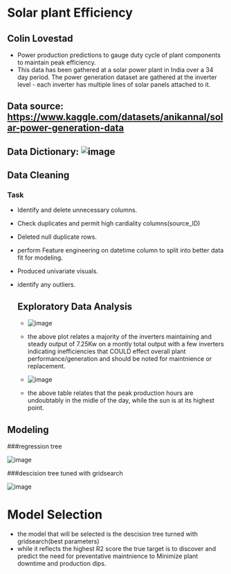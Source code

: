 # Solar plant Efficiency
## Colin Lovestad
- Power production predictions to gauge duty cycle of plant components  to maintain peak efficiency.
- This data has been gathered at a solar power plant  in India over a 34 day period. The power generation dataset are gathered at the inverter level - each inverter has multiple lines of solar panels attached to it. 
  
## Data source: https://www.kaggle.com/datasets/anikannal/solar-power-generation-data

## Data Dictionary: ![image](https://github.com/clovestad/Solar-Plant-Efficiency/assets/103072823/f71499ea-4367-411c-b476-bf07713ae709)

## Data Cleaning
### Task
- Identify and delete unnecessary columns.
- Check duplicates and permit high cardiality columns(source_ID)
- Deleted null duplicate rows.
- perform Feature engineering on datetime column to split into  better data fit for modeling.
- Produced univariate visuals.
- identify any outliers.

  ## Exploratory Data Analysis
  - ![image](https://github.com/clovestad/Solar-Plant-Efficiency/assets/103072823/454f0b52-6171-4506-b12c-dc61b3484910)
  - the above plot relates a majority of the inverters maintaining and steady output of 7.25Kw on a montly total output with a few inverters indicating inefficiencies that COULD effect overall plant performance/generation and should be noted for maintnience or replacement.
 
  - ![image](https://github.com/clovestad/Solar-Plant-Efficiency/assets/103072823/60be384d-4cc3-4ca2-ab2a-2300d05f5bfa)


  - the above table relates that the peak production hours are undoubtably in the midle of the day, while the sun is at its highest point.


## Modeling

 ###regression tree
 
  ![image](https://github.com/clovestad/Solar-Plant-Efficiency/assets/103072823/3bded2e3-9bb2-4b6b-aa7b-2f7a38f60434)


  ###descision tree tuned with gridsearch

  ![image](https://github.com/clovestad/Solar-Plant-Efficiency/assets/103072823/8ca472ee-1d65-4d3f-827a-5e9336b883ab)



# Model Selection

- the model that will be selected is the descision tree turned with gridsearch(best parameters)
- while it reflects the highest R2 score the true target is to discover and predict the need for preventative maintnience to Minimize plant downtime and production dips.
  

  
  


  



  

  
